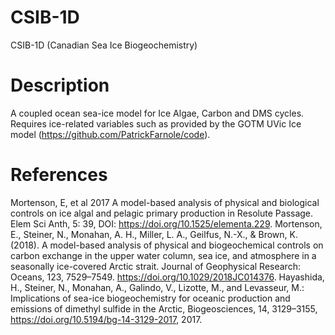 # CSIB-1D
CSIB-1D (Canadian Sea Ice Biogeochemistry)

# Description
A coupled ocean sea-ice model for Ice Algae, Carbon and DMS cycles. 
Requires ice-related variables such as provided by the GOTM UVic Ice model (https://github.com/PatrickFarnole/code).

# References
Mortenson, E, et al 2017 A model-based analysis of physical and biological controls on ice algal and pelagic primary production in Resolute Passage. Elem Sci Anth, 5: 39, DOI: https://doi.org/10.1525/elementa.229.
Mortenson, E., Steiner, N., Monahan, A. H., Miller, L. A., Geilfus, N.-X., & Brown, K. (2018). A model-based analysis of physical and biogeochemical controls on carbon exchange in the upper water column, sea ice, and atmosphere in a seasonally ice-covered Arctic strait. Journal of Geophysical Research: Oceans, 123, 7529–7549. https://doi.org/10.1029/2018JC014376.
Hayashida, H., Steiner, N., Monahan, A., Galindo, V., Lizotte, M., and Levasseur, M.: Implications of sea-ice biogeochemistry for oceanic production and emissions of dimethyl sulfide in the Arctic, Biogeosciences, 14, 3129–3155, https://doi.org/10.5194/bg-14-3129-2017, 2017.
